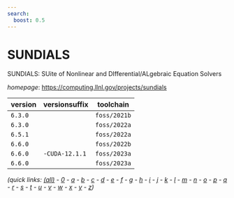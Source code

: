 ```yaml
---
search:
  boost: 0.5
---
```

# SUNDIALS

SUNDIALS: SUite of Nonlinear and DIfferential/ALgebraic Equation Solvers

*homepage*: <https://computing.llnl.gov/projects/sundials>

version | versionsuffix | toolchain
--------|---------------|----------
``6.3.0`` |  | ``foss/2021b``
``6.3.0`` |  | ``foss/2022a``
``6.5.1`` |  | ``foss/2022a``
``6.6.0`` |  | ``foss/2022b``
``6.6.0`` | ``-CUDA-12.1.1`` | ``foss/2023a``
``6.6.0`` |  | ``foss/2023a``


*(quick links: [(all)](../index.md) - [0](../0/index.md) - [a](../a/index.md) - [b](../b/index.md) - [c](../c/index.md) - [d](../d/index.md) - [e](../e/index.md) - [f](../f/index.md) - [g](../g/index.md) - [h](../h/index.md) - [i](../i/index.md) - [j](../j/index.md) - [k](../k/index.md) - [l](../l/index.md) - [m](../m/index.md) - [n](../n/index.md) - [o](../o/index.md) - [p](../p/index.md) - [q](../q/index.md) - [r](../r/index.md) - [s](../s/index.md) - [t](../t/index.md) - [u](../u/index.md) - [v](../v/index.md) - [w](../w/index.md) - [x](../x/index.md) - [y](../y/index.md) - [z](../z/index.md))*

